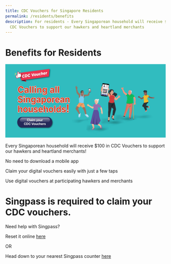 ```yaml
---
title: CDC Vouchers for Singapore Residents
permalink: /residents/benefits
description: For residents - Every Singaporean household will receive $100 in
  CDC Vouchers to support our hawkers and heartland merchants
---
```

# Benefits for Residents

![Alt text for image on Isomer site](/images/residents/resident-banner.jpg)


Every Singaporean household will receive $100 in CDC Vouchers to support our hawkers and heartland merchants!

No need to download a mobile app

Claim your digital vouchers easily with just a few taps

Use digital vouchers at participating hawkers and merchants


# Singpass is required to claim your CDC vouchers.

Need help with Singpass?

Reset it online [here](https://www.singpass.gov.sg/singpass/onlineresetpassword/userdetail)

OR

Head down to your nearest Singpass counter [here](https://www.singpass.gov.sg/singpass/common/counter)
